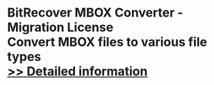 # BitRecover MBOX Converter - Migration License<br />Convert MBOX files to various file types<br />[>> Detailed information](https://secure.shareit.com/shareit/product.html?productid=300964036&affiliateid=200057808)